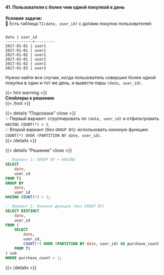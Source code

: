 #### 41. Пользователи с более чем одной покупкой в день

**Условие задачи:**  
📌 Есть таблица `T1(date, user_id)` с датами покупок пользователей:
```

date | user_id  
------------+---------  
2017-01-01 | user1  
2017-01-01 | user1  
2017-01-02 | user1  
2017-01-01 | user2  
2017-01-02 | user2  
2017-01-03 | user3

````
Нужно найти все случаи, когда пользователь совершил более одной покупки в один и тот же день, и вывести пары `(date, user_id)`.

{{< hint warning >}}  
**Спойлеры к решению**  
{{< /hint >}}

{{< details "Подсказки" close >}}  
💡 Первый вариант: сгруппировать по `(date, user_id)` и отфильтровать `HAVING COUNT(*) > 1`.  
💡 Второй вариант (без `GROUP BY`): использовать оконную функцию `COUNT(*) OVER (PARTITION BY date, user_id)`.  
{{< /details >}}

{{< details "Решение" close >}}
```sql
-- Вариант 1: GROUP BY + HAVING
SELECT
    date,
    user_id
FROM T1
GROUP BY
    date,
    user_id
HAVING COUNT(*) > 1;

-- Вариант 2: Оконная функция (без GROUP BY)
SELECT DISTINCT
    date,
    user_id
FROM (
    SELECT
        date,
        user_id,
        COUNT(*) OVER (PARTITION BY date, user_id) AS purchase_count
    FROM T1
) sub
WHERE purchase_count > 1;
````

{{< /details >}}

